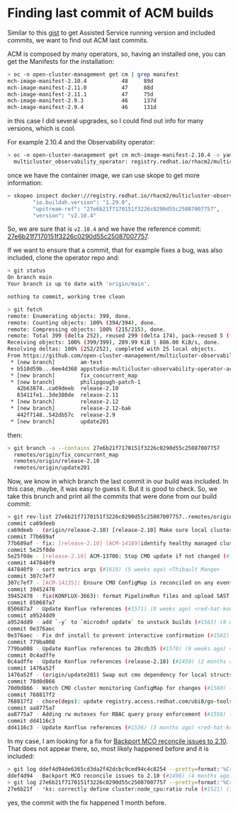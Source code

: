 # Finding last commit of ACM builds

Similar to this [gist](https://gist.github.com/jgato/06bd4cf7ab1946acdc011763e0dbf9d5) to get Assisted Service running version and included commits, we want to find out ACM last commits.

ACM is composed by many operators, so, having an installed one, you can get the Manifests for the installation:

```bash
> oc -n open-cluster-management get cm | grep manifest
mch-image-manifest-2.10.4           48     89d
mch-image-manifest-2.11.0           47     88d
mch-image-manifest-2.11.1           47     75d
mch-image-manifest-2.9.3            46     137d
mch-image-manifest-2.9.4            46     131d

```

in this case I did several upgrades, so I could find out info for many versions, which is cool.

For example 2.10.4 and the Observability operator:

```bash
> oc -n open-cluster-management get cm mch-image-manifest-2.10.4 -o yaml | grep -i observability
  multicluster_observability_operator: registry.redhat.io/rhacm2/multicluster-observability-rhel9-operator@sha256:496c017a09ce7f00c5fea254e423e95ec35741ff2e4f49d77fadb3a67e072fb5

```

once we have the container image, we can use skope to get more information:

```bash
> skopeo inspect docker://registry.redhat.io/rhacm2/multicluster-observability-rhel9-operator@sha256:496c017a09ce7f00c5fea254e423e95ec35741ff2e4f49d77fadb3a67e072fb5 | grep -E 'version|upstream-ref'
        "io.buildah.version": "1.29.0",
        "upstream-ref": "27e6b21f7170151f3226c0290d55c25087007757",
        "version": "v2.10.4"

```

So, we are sure that is `v2.10.4` and we have the reference commit: [27e6b21f7170151f3226c0290d55c25087007757](https://github.com/stolostron/multicluster-observability-operator/commit/27e6b21f7170151f3226c0290d55c25087007757). 

If we want to ensure that a commit, that for example fixes a bug, was also included, clone the operator repo and:

```bash
> git status
On branch main
Your branch is up to date with 'origin/main'.

nothing to commit, working tree clean

> git fetch 
remote: Enumerating objects: 399, done.
remote: Counting objects: 100% (394/394), done.
remote: Compressing objects: 100% (215/215), done.
remote: Total 399 (delta 252), reused 299 (delta 174), pack-reused 5 (from 1)
Receiving objects: 100% (399/399), 289.99 KiB | 886.00 KiB/s, done.
Resolving deltas: 100% (252/252), completed with 25 local objects.
From https://github.com/open-cluster-management/multicluster-observability-operator
 * [new branch]        am-test                                               -> origin/am-test
 + b510d59b...6ee4d368 appstudio-multicluster-observability-operator-acm-211 -> origin/appstudio-multicluster-observability-operator-acm-211  (forced update)
 * [new branch]        fix_concurrent_map                                    -> origin/fix_concurrent_map
 * [new branch]        philipgough-patch-1                                   -> origin/philipgough-patch-1
   42b63874..ca69deeb  release-2.10                                          -> origin/release-2.10
   83411fe1..3de380de  release-2.11                                          -> origin/release-2.11
 * [new branch]        release-2.12                                          -> origin/release-2.12
 * [new branch]        release-2.12-bak                                      -> origin/release-2.12-bak
   442f7148..542db57c  release-2.9                                           -> origin/release-2.9
 * [new branch]        update201                                             -> origin/update201

```

then:

```bash
> git branch -a --contains 27e6b21f7170151f3226c0290d55c25087007757 
  remotes/origin/fix_concurrent_map
  remotes/origin/release-2.10
  remotes/origin/update201
```

Now, we know in which branch the last commit in our build was included. In this case, maybe, it was easy to guess it. But it is good to check. So, we take this brunch and print all the commits that were done from our build commit:

```bash
> git rev-list 27e6b21f7170151f3226c0290d55c25087007757..remotes/origin/release-2.10 --pretty=format:'%Cred%h%Creset -%C(yellow)%d%Creset %s %Cgreen(%cr) %C(cyan)<%an>%Creset' --abbrev-commit --date=relative 
commit ca69deeb
ca69deeb - (origin/release-2.10) [release-2.10] Make sure local cluster is always in the managedcluster list (#1645) (2 weeks ago) <Coleen Iona Quadros>
commit 77b689af
77b689af - fix: [release-2.10] [ACM-14189]identify healthy managed clusters (#1636) (3 weeks ago) <Subbarao Meduri>
commit 5e25f0de
5e25f0de - [release-2.10] ACM-13706: Stop CMO update if not changed (#1632) (4 weeks ago) <OpenShift Cherrypick Robot>
commit 447840f9
447840f9 - sort metrics args (#1619) (5 weeks ago) <Thibault Mange>
commit 307c7ef7
307c7ef7 - [ACM-14235]: Ensure CMO ConfigMap is reconciled on any event (#1616) (5 weeks ago) <Philip Gough>
commit 39452478
39452478 - fix(KONFLUX-3663): format PipelineRun files and upload SAST results (#1577) (8 weeks ago) <Camilo Cota>
commit 850687a7
850687a7 - Update Konflux references (#1571) (8 weeks ago) <red-hat-konflux[bot]>
commit a9524dd9
a9524dd9 - add `-y` to `microdnf update` to unstuck builds (#1583) (8 weeks ago) <OpenShift Cherrypick Robot>
commit 0e376aec
0e376aec - Fix dnf install to prevent interactive confirmation (#1582) (8 weeks ago) <Jacob Baungård Hansen>
commit 779ba008
779ba008 - Update Konflux references to 20cdb35 (#1570) (9 weeks ago) <red-hat-konflux[bot]>
commit 0c4adffe
0c4adffe - Update Konflux references (release-2.10) (#1459) (2 months ago) <red-hat-konflux[bot]>
commit 1476a52f
1476a52f - (origin/update201) Swap out cmo dependency for local structs (#1548) (2 months ago) <Philip Gough>
commit 70d0d866
70d0d866 - Watch CMO cluster monitoring ConfigMap for changes (#1560) (3 months ago) <Philip Gough>
commit 768817f2
768817f2 - chore(deps): update registry.access.redhat.com/ubi8/go-toolset docker digest to 00a6449 (#1514) (3 months ago) <red-hat-konflux[bot]>
commit aa8775a7
aa8775a7 - Adding rw mutexes for RBAC query proxy enforcement (#1556) (3 months ago) <Philip Gough>
commit dd4116c3
dd4116c3 - Update Konflux references (#1536) (3 months ago) <red-hat-konflux[bot]>

```

In my case, I am looking for a fix for [Backport MCO reconcile issues to 2.10](https://github.com/stolostron/multicluster-observability-operator/pull/1496). That does not appear there, so, most likely happened before and it is included:

```bash
> git log ddef4d94de6365cd3da2f42dcbc9ced94c4c8254 --pretty=format:'%Cred%h%Creset -%C(yellow)%d%Creset %s %Cgreen(%cr) %C(cyan)<%an>%Creset' --abbrev-commit -1
ddef4d94 - Backport MCO reconcile issues to 2.10 (#1496) (4 months ago) <Coleen Iona Quadros>
> git log 27e6b21f7170151f3226c0290d55c25087007757 --pretty=format:'%Cred%h%Creset -%C(yellow)%d%Creset %s %Cgreen(%cr) %C(cyan)<%an>%Creset' --abbrev-commit -1
27e6b21f - *ks: correctly define cluster:node_cpu:ratio rule (#1521) (3 months ago) <OpenShift Cherrypick Robot>

```

yes, the commit with the fix happened 1 month before. 